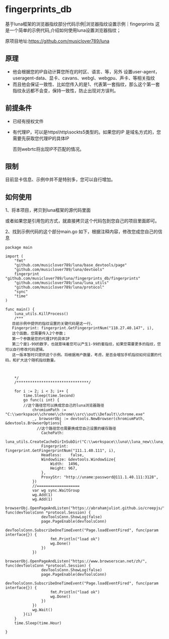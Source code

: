 # fingerprints_db
基于luna框架的浏览器指纹部分代码示例|浏览器指纹设置示例｜fingerprints
这是一个简单的示例代码,介绍如何使用luna设置浏览器指纹；


原项目地址:https://github.com/musiclover789/luna


## 原理



- 他会根据您的IP自动计算您所在的时区、语言、等，另外 设置user-agent，useragent-data、显卡、cavans、webgl、webgpu、声卡、等相关指纹
- 而且他会保证一致性、比如您传入的是1、代表第一套指纹，那么这个第一套指纹永远都不会变，保持一致性，防止出现对方误判。

## 前提条件



- 已经有授权文件

- 有代理IP，可以是https\http\sockts5类型的。如果您的IP 是域名方式的，您需要先获取您代理IP的具体IP

  否则webrtc将出现IP不匹配的情况。

  

## 限制

目前显卡信息、示例中并不是特别多，您可以自行增加。







## 如何使用

1、将本项目，拷贝到luna框架的源代码里面

或者如果您是引用包的方式，就直接拷贝这个代码包到您自己的项目里面即可。



2、找到示例代码的这个部分main.go 如下，根据注释内容，修改您成您自己的信息



```
package main

import (
	"fmt"
	"github.com/musiclover789/luna/base_devtools/page"
	"github.com/musiclover789/luna/devtools"
	fingerprint "github.com/musiclover789/luna/fingerprints_db/fingerprints"
	"github.com/musiclover789/luna/luna_utils"
	"github.com/musiclover789/luna/protocol"
	"sync"
	"time"
)

func main() {
	luna_utils.KillProcess()
	/***
   目前示例中提供的指纹设置的关键代码是这一行，
   Fingerprint: fingerprint.GetFingerprintNum("118.27.40.147", i),
   这个函数，您需要传入2个参数；
   第一个参数是您的代理IP的具体IP
   第二个是1-99的数字，也就意味着您可以产生1-99的套指纹，如果您需要更多的指纹，您可以自行修改代码逻辑。
   这一版本暂时只提供这个示例。将根据用户数量，考虑，是否会增加手机指纹如何设置的代码，和扩大这个随机指纹数量。
   
   
   
	*/
	/********************************/

	for i := 2; i < 3; i++ {
		time.Sleep(time.Second)
		go func(i int) {
		//这个路径您可以换成您自己的luna浏览器路径
			chromiumPath := "C:\\workspace\\chrome\\chrome\\src\\out\\Default\\chrome.exe"
			_, browserObj := devtools.NewBrowser(chromiumPath, &devtools.BrowserOptions{
			  //这个路径您也需要换成您自己设置的缓存路径
				CachePath:   
				luna_utils.CreateCacheDirInSubDir("C:\\workspace\\luna\\luna_new\\luna_new_case\\cache\\"),
				Fingerprint: fingerprint.GetFingerprintNum("111.1.40.111", i),
				Headless:    false,
				WindowSize: &devtools.WindowSize{
					Width:  1496,
					Height: 967,
				},
				ProxyStr: "http://uname:password@111.1.40.111:3128",
			})
			//===================
			var wg sync.WaitGroup
			wg.Add(1)
			wg.Add(1)
			browserObj.OpenPageAndListen("https://abrahamjuliot.github.io/creepjs/", func(devToolsConn *protocol.Session) {
				devToolsConn.ShowLog(false)
				page.PageEnable(devToolsConn)
				devToolsConn.SubscribeOneTimeEvent("Page.loadEventFired", func(param interface{}) {
					fmt.Println("load ok")
					wg.Done()
				})
			})
			browserObj.OpenPageAndListen("https://www.browserscan.net/zh/", func(devToolsConn *protocol.Session) {
				devToolsConn.ShowLog(false)
				page.PageEnable(devToolsConn)
				devToolsConn.SubscribeOneTimeEvent("Page.loadEventFired", func(param interface{}) {
					fmt.Println("load ok")
					wg.Done()
				})
			})
			wg.Wait()
		}(i)
	}
	time.Sleep(time.Hour)

}

```






